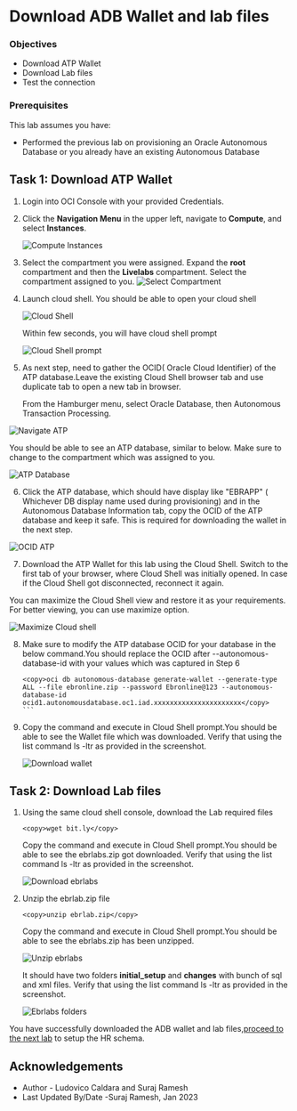 # Download ADB Wallet and lab files

### Objectives

- Download ATP Wallet
- Download Lab files 
- Test the connection 


### Prerequisites

This lab assumes you have:

- Performed the previous lab on provisioning an Oracle Autonomous Database or you already have an existing Autonomous Database

## Task 1: Download ATP Wallet 

1. Login into OCI Console with your provided Credentials. 

2. Click the **Navigation Menu** in the upper left, navigate to **Compute**, and select **Instances**.

   ![Compute Instances](https://oracle-livelabs.github.io/common/images/console/compute-instances.png " ")

3. Select the compartment you were assigned. Expand the **root** compartment and then the **Livelabs** compartment. Select the compartment assigned to you.
   ![Select Compartment](images/select-compartment.png " ")

4. Launch cloud shell. You should be able to open your cloud shell

   ![Cloud Shell](https://oracle-livelabs.github.io/common/images/console/cloud-shell.png " ")
    
   Within few seconds, you will have cloud shell prompt

   ![Cloud Shell prompt](images/cloudshell-prompt.png " ")

5. As next step, need to gather the OCID( Oracle Cloud Identifier) of the ATP database.Leave the existing Cloud Shell browser tab and use duplicate tab to open a new tab in browser.

   From the Hamburger menu, select Oracle Database, then Autonomous Transaction Processing.

  ![Navigate ATP](images/navigate-atp.png " ")

  You should be able to see an ATP database, similar to below. Make sure to change to the compartment which was assigned to you.

  ![ATP Database](images/atp-database.png " ")

6. Click the ATP database, which should have display like "EBRAPP" ( Whichever DB display name used during provisioning) and in the Autonomous Database Information tab, copy the OCID of the ATP database and keep it safe. This is required for downloading the wallet in the next step.

  ![OCID ATP](images/ocid-atp.png " ")

7. Download the ATP Wallet for this lab using the Cloud Shell. Switch to the first tab of your browser, where Cloud Shell was initially opened. In case if the Cloud Shell got disconnected, reconnect it again.

  You can maximize the Cloud Shell view and restore it as your requirements. For better viewing, you can use maximize option.

  ![Maximize Cloud shell](images/maximize-cloudshell.png " ")

8. Make sure to modify the ATP database OCID for your database in the below command.You should replace the OCID after --autonomous-database-id with your values which was captured in Step 6

   ````text
   <copy>oci db autonomous-database generate-wallet --generate-type ALL --file ebronline.zip --password Ebronline@123 --autonomous-database-id ocid1.autonomousdatabase.oc1.iad.xxxxxxxxxxxxxxxxxxxxxx</copy>
   ```

9. Copy the command and execute in Cloud Shell prompt.You should be able to see the Wallet file which was downloaded. Verify that using the list command ls -ltr as provided in the screenshot.

   ![Download wallet](images/download-wallet.png " ")


## Task 2: Download Lab files

1. Using the same cloud shell console, download the Lab required files

   ```text
   <copy>wget bit.ly</copy>
   ```
   Copy the command and execute in Cloud Shell prompt.You should be able to see the ebrlabs.zip got downloaded. Verify that using the list command ls -ltr as provided in the screenshot.

   ![Download ebrlabs](images/download-ebrlabs.png " ")

2. Unzip the ebrlab.zip file 

   ```text
   <copy>unzip ebrlab.zip</copy>
   ```
   
   Copy the command and execute in Cloud Shell prompt.You should be able to see the ebrlabs.zip has been unzipped.

   ![Unzip ebrlabs](images/unzip-ebrlabs.png " ")

   It should have two folders **initial_setup** and **changes** with bunch of sql and xml files. Verify that using the list command ls -ltr as provided in the screenshot.

   ![Ebrlabs folders](images/ebrlabs-folders.png " ")


You have successfully downloaded the ADB wallet and lab files,[proceed to the next lab](#next) to setup the HR schema.

## **Acknowledgements**

- Author - Ludovico Caldara and Suraj Ramesh 
- Last Updated By/Date -Suraj Ramesh, Jan 2023

